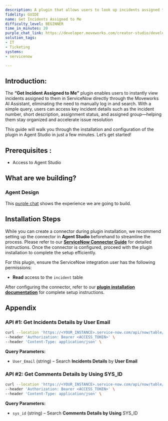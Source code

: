 ```yaml
---
description: A plugin that allows users to look up incidents assigned to them.
fidelity: GUIDE
name: Get Incidents Assigned to Me
difficulty_level: BEGINNER
time_in_minutes: 20
purple_chat_link: https://developer.moveworks.com/creator-studio/developer-tools/purple-chat/?conversation=%7B%22startTimestamp%22%3A%2211%3A43+AM%22%2C%22messages%22%3A%5B%7B%22parts%22%3A%5B%7B%22richText%22%3A%22%3Cp%3EShow+me+the+incidents+assigned+to+me%3C%2Fp%3E%22%7D%5D%2C%22role%22%3A%22user%22%7D%2C%7B%22parts%22%3A%5B%7B%22reasoningSteps%22%3A%5B%7B%22richText%22%3A%22%3Cp%3ESearching+for+incidents+assigned+to+you+in+ServiceNow%3C%2Fp%3E%22%2C%22status%22%3A%22success%22%7D%5D%7D%2C%7B%22richText%22%3A%22%3Cp%3EI+found+3+incidents+assigned+to+you+in+%3Cb%3EServiceNow%3C%2Fb%3E%3A%3C%2Fp%3E%3Cul%3E%3Cli%3EINC0010023+-+Email+server+is+down%3C%2Fli%3E%3Cli%3EINC0010045+-+User+unable+to+log+in+to+VPN%3C%2Fli%3E%3Cli%3EINC0010051+-+Printer+in+Building+B+is+not+working%3C%2Fli%3E%3C%2Ful%3E%22%7D%2C%7B%22citations%22%3A%5B%7B%22citationTitle%22%3A%22INC0010023%22%2C%22connectorName%22%3A%22servicenow%22%7D%2C%7B%22citationTitle%22%3A%22INC0010045%22%2C%22connectorName%22%3A%22servicenow%22%7D%2C%7B%22citationTitle%22%3A%22INC0010051%22%2C%22connectorName%22%3A%22servicenow%22%7D%5D%7D%2C%7B%22buttons%22%3A%5B%5D%7D%5D%2C%22role%22%3A%22assistant%22%7D%5D%7D
solution_tags:
- IT
- Ticketing
systems:
- servicenow

---
```

## **Introduction:**

The **“Get Incident Assigned to Me”** plugin enables users to instantly view incidents assigned to them in ServiceNow directly through the Moveworks AI Assistant, eliminating the need to manually log in and search. With a simple query, users can access key incident details such as the incident number, short description, assignment status, and assigned group—helping them stay organized and accelerate issue resolution

This guide will walk you through the installation and configuration of the plugin in Agent Studio in just a few minutes. Let’s get started!

## **Prerequisites :**

- Access to Agent Studio

## **What are we building?**

### **Agent Design**

This [purple chat](https://developer.moveworks.com/creator-studio/developer-tools/purple-chat/?conversation=%7B%22startTimestamp%22%3A%2211%3A43+AM%22%2C%22messages%22%3A%5B%7B%22parts%22%3A%5B%7B%22richText%22%3A%22%3Cp%3EShow+me+the+incidents+assigned+to+me%3C%2Fp%3E%22%7D%5D%2C%22role%22%3A%22user%22%7D%2C%7B%22parts%22%3A%5B%7B%22reasoningSteps%22%3A%5B%7B%22richText%22%3A%22%3Cp%3ESearching+for+incidents+assigned+to+you+in+ServiceNow%3C%2Fp%3E%22%2C%22status%22%3A%22success%22%7D%5D%7D%2C%7B%22richText%22%3A%22%3Cp%3EI+found+3+incidents+assigned+to+you+in+%3Cb%3EServiceNow%3C%2Fb%3E%3A%3C%2Fp%3E%3Cul%3E%3Cli%3EINC0010023+-+Email+server+is+down%3C%2Fli%3E%3Cli%3EINC0010045+-+User+unable+to+log+in+to+VPN%3C%2Fli%3E%3Cli%3EINC0010051+-+Printer+in+Building+B+is+not+working%3C%2Fli%3E%3C%2Ful%3E%22%7D%2C%7B%22citations%22%3A%5B%7B%22citationTitle%22%3A%22INC0010023%22%2C%22connectorName%22%3A%22servicenow%22%7D%2C%7B%22citationTitle%22%3A%22INC0010045%22%2C%22connectorName%22%3A%22servicenow%22%7D%2C%7B%22citationTitle%22%3A%22INC0010051%22%2C%22connectorName%22%3A%22servicenow%22%7D%5D%7D%2C%7B%22buttons%22%3A%5B%5D%7D%5D%2C%22role%22%3A%22assistant%22%7D%5D%7D) shows the experience we are going to build.

## **Installation Steps**

While you can create a connector during plugin installation, we recommend setting up the connector in **Agent Studio** beforehand to streamline the process. Please refer to our [**ServiceNow Connector Guide**](https://developer.moveworks.com/marketplace/package/?id=servicenow&hist=home%2Cbrws#how-to-implement) for detailed instructions. Once the connector is configured, proceed with the plugin installation to complete the setup efficiently.

For this plugin, ensure the ServiceNow integration user has the following permissions:

- **Read** access to the `incident` table

After configuring the connector, refer to our [**plugin installation documentation**](https://help.moveworks.com/docs/ai-agent-marketplace-installation) for complete setup instructions.

## **Appendix**

### **API #1: Get Incidents Details by User Email**

```bash
curl --location 'https://<YOUR_INSTANCE>.service-now.com/api/now/table/incident?sysparm_query=assigned_to.email%3D<USER_EMAIL>&sysparm_fields=number%2Cshort_description%2Curgency%2Cstate%2Cdescription%2Csys_id' \
--header 'Authorization: Bearer <ACCESS_TOKEN>' \
--header 'Content-Type: application/json' \

```

**Query Parameters:**

- `User_Email` (string) – Search **Incidents Details** by **User Email**

### **API #2: Get Comments Details by Using** SYS_ID

```bash
curl --location 'https://<YOUR_INSTANCE>.service-now.com/api/now/table/sys_journal_field?sysparm_query=element_id=<SYS_ID>' \
--header 'Authorization: Bearer <ACCESS_TOKEN>' \
--header 'Content-Type: application/json' \

```

**Query Parameters:**

- `sys_id` (string) – Search **Comments Details by Using** SYS_ID
